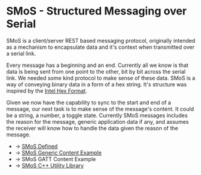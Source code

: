 # SMoS - Structured Messaging over Serial

SMoS is a client/server REST based messaging protocol, originally intended as a mechanism to encapsulate data and it's context when transmitted over a serial link.

Every message has a beginning and an end. Currently all we know is that data is being sent from one point to the other, bit by bit across the serial link. We needed some kind protocol to make sense of these data. SMoS is a way of conveying binary data in a form of a hex string. It's structure was inspired by the [Intel Hex Format](https://en.wikipedia.org/wiki/Intel_HEX).

Given we now have the capability to sync to the start and end of a message, our next task is to make sense of the message's content. It could be a string, a number, a toggle state. Currently SMoS messages includes the reason for the message, generic application data if any, and assumes the receiver will know how to handle the data given the reason of the message.

* -> [SMoS Defined](smos_defined.md)
* -> [SMoS Generic Content Example](smos_generic_content_example.md)
* -> SMoS GATT Content Example
* -> [SMoS C++ Utility Library](https://github.com/ChrisDinhNZ/SMoS-cpp)